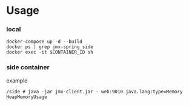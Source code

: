 # Usage

### local
```
docker-compose up -d --build
docker ps | grep jmx-spring_side
docker exec -it $CONTAINER_ID sh
```
### side container
example
```
/side # java -jar jmx-client.jar - web:9010 java.lang:type=Memory HeapMemoryUsage
```
